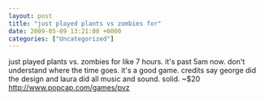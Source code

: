 ```yaml
---
layout: post
title: "just played plants vs zombies for"
date: 2009-05-09 13:21:00 +0000
categories: ["Uncategorized"]
---
```


just played plants vs. zombies for like 7 hours. it's past 5am now. don't understand where the time goes. it's a good game. credits say george did the design and laura did all music and sound. solid. ~$20 http://www.popcap.com/games/pvz